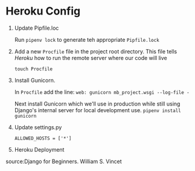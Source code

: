 # Heroku Config #

 1. Update Pipfile.loc

    Run `pipenv lock` to generate teh appropriate `Pipfile.lock`

 2. Add a new `Procfile` file in the project root directory. This file tells *Heroku* how to run the remote server where our code will live
    
    `touch Procfile`

 3. Install Gunicorn. 

    In `Procfile` add the line:
    `web: gunicorn mb_project.wsgi --log-file -`

    Next install Gunicorn which we'll use in production while still using Django's internal server for local development use.
    `pipenv install gunicorn`

 4. Update settings.py

      `ALLOWED_HOSTS = ['*']`

 5. Heroku Deployment


 source:Django for Beginners. William S. Vincet


